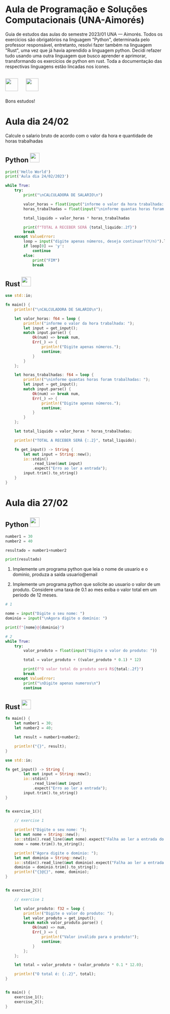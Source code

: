 # Aula de Programação e Soluções Computacionais (UNA-Aimorés)

<link rel="stylesheet" href="https://cdn.jsdelivr.net/gh/devicons/devicon@v2.15.1/devicon.min.css">

Guia de estudos das aulas do semestre 2023/01 UNA — Aimorés. Todos os exercícios são obrigatórios na linguagem "Python", determinada pelo professor responsável, entretanto, resolvi fazer também na linguagem "Rust", uma vez que já havia aprendido a linguagem python. Decidi refazer tudo usando uma outra linguagem que busco aprender e aprimorar, transformando os exercícios de python em rust. Toda a documentação das respectivas linguagens estão lincadas nos ícones.

## <a href="https://docs.python.org/3/"><img src="https://cdn.jsdelivr.net/gh/devicons/devicon/icons/python/python-original.svg" width=40 align='sub'/></a>&nbsp;&nbsp;&nbsp;&nbsp;&nbsp;<a href='https://devdocs.io/rust/'><img style="background-color: white" src="https://cdn.jsdelivr.net/gh/devicons/devicon/icons/rust/rust-plain.svg" width=40 align='text-top'/></a>

Bons estudos!

# Aula dia 24/02

Calcule o salario bruto de acordo com o valor da hora e quantidade de horas trabalhadas

## Python <a href="https://docs.python.org/3/"><img src="https://cdn.jsdelivr.net/gh/devicons/devicon/icons/python/python-original.svg" width=30 align='text-top'/></a>

```python
print('Hello World')
print('Aula dia 24/02/2023')

while True:
    try:
        print("\nCALCULADORA DE SALARIO\n")

        valor_horas = float(input("informe o valor da hora trabalhada: "))
        horas_trabalhadas = float(input("\ninforme quantas horas foram trabalhadas: "))

        total_liquido = valor_horas * horas_trabalhadas

        print(f"TOTAL A RECEBER SERÁ {total_liquido:.2f}")
        break
    except ValueError:
        loop = input("digite apenas números, deseja continuar?(Y/n)").lower()
        if loop[0] == 'y':
            continue
        else:
            print("FIM")
            break
```

## Rust <a href='https://devdocs.io/rust/'><img style="background-color: white" src="https://cdn.jsdelivr.net/gh/devicons/devicon/icons/rust/rust-plain.svg" width=30 align='text-top'/></a>


```rust
use std::io;

fn main() {
    println!("\nCALCULADORA DE SALARIO\n");

    let valor_horas: f64 = loop {
        println!("informe o valor da hora trabalhada: ");
        let input = get_input();
        match input.parse() {
            Ok(num) => break num,
            Err(_) => {
                println!("Digite apenas números.");
                continue;
            }
        }
    };

    let horas_trabalhadas: f64 = loop {
        println!("\ninforme quantas horas foram trabalhadas: ");
        let input = get_input();
        match input.parse() {
            Ok(num) => break num,
            Err(_) => {
                println!("Digite apenas números.");
                continue;
            }
        }
    };

    let total_liquido = valor_horas * horas_trabalhadas;

    println!("TOTAL A RECEBER SERÁ {:.2}", total_liquido);

    fn get_input() -> String {
        let mut input = String::new();
        io::stdin()
            .read_line(&mut input)
            .expect("Erro ao ler a entrada");
        input.trim().to_string()
    }
}
```

# Aula dia 27/02

## Python <a href="https://docs.python.org/3/"><img src="https://cdn.jsdelivr.net/gh/devicons/devicon/icons/python/python-original.svg" width=30 align='text-top'/></a>


```python
number1 = 30
number2 = 40

resultado = number1+number2

print(resultado)
```

1) Implemente um programa python que leia o nome de usuario e o dominio, produza a saida usuario@email

2) Implemente um programa python que solicite ao usuario o valor de um produto. Considere uma taxa de 0.1 ao mes exiba o valor total em um periodo de 12 meses.

```python
# 1

nome = input("Digite o seu nome: ")
dominio = input("\nAgora digite o domínio: ")

print(f"{nome}@{dominio}")

# 2
while True:
    try:
        valor_produto = float(input("Digite o valor do produto: "))

        total = valor_produto + ((valor_produto * 0.1) * 12)

        print(f"O valor total do produto será R${total:.2f}")
        break
    except ValueError:
        print("\nDigite apenas numeros\n")
        continue
```

## Rust <a href='https://devdocs.io/rust/'><img style="background-color: white" src="https://cdn.jsdelivr.net/gh/devicons/devicon/icons/rust/rust-plain.svg" width=30 align='text-top'/></a>

```rust
fn main() {
    let number1 = 30;
    let number2 = 40;

    let result = number1+number2;

    println!("{}", result);
}
```

```rust
use std::io;

fn get_input() -> String {
        let mut input = String::new();
        io::stdin()
            .read_line(&mut input)
            .expect("Erro ao ler a entrada");
        input.trim().to_string()
}


fn exercise_1(){
    
    // exercise 1

    println!("Digite o seu nome: ");
    let mut nome = String::new();
    io::stdin().read_line(&mut nome).expect("Falha ao ler a entrada do usuário");
    nome = nome.trim().to_string();

    println!("Agora digite o dominio: ");
    let mut dominio = String::new();
    io::stdin().read_line(&mut dominio).expect("Falha ao ler a entrada do usuário");
    dominio = dominio.trim().to_string();
    println!("{}@{}", nome, dominio);
}


fn exercise_2(){

    // exercise 1

    let valor_produto: f32 = loop {
        println!("Digite o valor do produto: ");
        let valor_produto = get_input();
        break match valor_produto.parse() {
            Ok(num) => num,
            Err(_) => {
                println!("Valor inválido para o produto!");
                continue;
            }
        };    
    };

    let total = valor_produto + (valor_produto * 0.1 * 12.0);

    println!("O total é: {:.2}", total);
}


fn main() {
    exercise_1();
    exercise_2();
}
```
